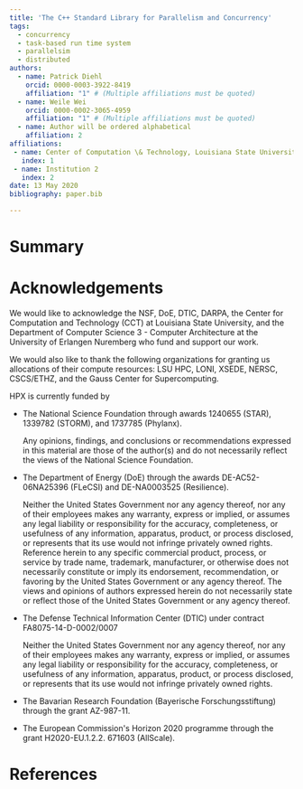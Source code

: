 ```yaml
---
title: 'The C++ Standard Library for Parallelism and Concurrency'
tags:
  - concurrency
  - task-based run time system
  - parallelsim
  - distributed  
authors:
  - name: Patrick Diehl
    orcid: 0000-0003-3922-8419
    affiliation: "1" # (Multiple affiliations must be quoted)
  - name: Weile Wei
    orcid: 0000-0002-3065-4959
    affiliation: "1" # (Multiple affiliations must be quoted)
  - name: Author will be ordered alphabetical 
    affiliation: 2
affiliations:
 - name: Center of Computation \& Technology, Louisiana State University 
   index: 1
 - name: Institution 2
   index: 2
date: 13 May 2020
bibliography: paper.bib

---
```


# Summary



# Acknowledgements

We would like to acknowledge the NSF, DoE, DTIC, DARPA, the Center for
Computation and Technology (CCT) at Louisiana State University, and the
Department of Computer Science 3 - Computer Architecture at the University of
Erlangen Nuremberg who fund and support our work.

We would also like to thank the following organizations for granting us
allocations of their compute resources: LSU HPC, LONI, XSEDE, NERSC, CSCS/ETHZ,
and the Gauss Center for Supercomputing.

HPX is currently funded by

* The National Science Foundation through awards 1240655 (STAR), 1339782
  (STORM), and 1737785 (Phylanx).

  Any opinions, findings, and conclusions or recommendations expressed in this
  material are those of the author(s) and do not necessarily reflect the views
  of the National Science Foundation.

* The Department of Energy (DoE) through the awards DE-AC52-06NA25396 (FLeCSI)
  and DE-NA0003525 (Resilience).

  Neither the United States Government nor any agency thereof, nor any of their
  employees makes any warranty, express or implied, or assumes any legal
  liability or responsibility for the accuracy, completeness, or usefulness of
  any information, apparatus, product, or process disclosed, or represents that
  its use would not infringe privately owned rights. Reference herein to any
  specific commercial product, process, or service by trade name, trademark,
  manufacturer, or otherwise does not necessarily constitute or imply its
  endorsement, recommendation, or favoring by the United States Government or
  any agency thereof. The views and opinions of authors expressed herein do not
  necessarily state or reflect those of the United States Government or any
  agency thereof.

* The Defense Technical Information Center (DTIC) under contract
  FA8075-14-D-0002/0007

  Neither the United States Government nor any agency thereof, nor any of their
  employees makes any warranty, express or implied, or assumes any legal
  liability or responsibility for the accuracy, completeness, or usefulness of
  any information, apparatus, product, or process disclosed, or represents that
  its use would not infringe privately owned rights.

* The Bavarian Research Foundation (Bayerische Forschungsstiftung) through the
  grant AZ-987-11.

* The European Commission's Horizon 2020 programme through the grant
  H2020-EU.1.2.2. 671603 (AllScale).

# References
